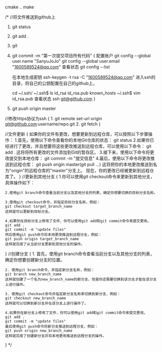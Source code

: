 cmake ..
make


/*
//将文件推送到github上
1. git status
2. git add .
3. git
4. git commit -m "第一次提交项目所有代码"
{
    配置账户
    git config --global user.name "SanyuJoJo"
    git config --global user.email "1600589524@qq.com"
    查看状态
    git config --list
    
    在本地生成密钥
    ssh-keygen -t rsa -C "1600589524@qq.com"
    进入ssh的目录，将自己的公钥配置在自己的github上，
    
    cd ~/.ssh/
    ~/.ssh$ ls
    id_rsa  id_rsa.pub  known_hosts
    ~/.ssh$ vim id_rsa.pub
    查看状态
    ssh git@github.com
}
5. git push origin master

//修改https协议为ssh
{
    1. git remote set-url origin git@github.com:username/repo.git
    2. git fetch
}

//文件更新
{
    如果你的文件有更改，想要更新到远程仓库，可以按照以下步骤操作：
    1.首先，使用以下命令查看你的本地Git仓库的状态：
    git status
    2.如果你已经进行了更改，并且想要将这些更改推送到远程仓库，可以使用以下命令：
    git add .
    这将将所有更改的文件添加到Git的暂存区。
    3.接下来，使用以下命令将更改提交到本地仓库：
    git commit -m "提交信息"
    4.最后，使用以下命令将更改推送到远程仓库：
    git push origin master(git pull ...)
    这将把你的本地更改推送到名为"origin"的远程仓库的"master"分支上。
    现在，你的更改已经被更新到远程仓库了。
}
//更新到其他分支
{
    1.你可以使用git checkout命令来更新到其他分支，具体操作如下：

    2.使用git branch命令查看当前分支以及其他分支的列表，确定你想要切换的目标分支名称。

    3.使用git checkout命令，并指定目标分支名称，例如：
    git checkout target_branch_name
    这样就可以更新到目标分支。

    4.如果你在目标分支上修改了文件，你可以使用git add和git commit命令来提交更改。
    git add .
    git commit -m "update files"
    然后使用git push命令将本地更改推送到远程分支，例如：
    git push origin target_branch_name
    这样就完成了从当前分支更新到其他分支的操作。

}
//创建分支
{
    1. 首先，使用git branch命令查看当前分支以及其他分支的列表，确定你想要创建新分支的位置。

    2. 使用git branch命令，并指定新分支名称，例如：
    git branch new_branch_name
    这样就创建了一个名为new_branch_name的新分支，但是你还需要切换到该分支才能在该分支上进行操作。

    3. 使用git checkout命令并指定新分支名称来切换到新分支，例如：
    git checkout new_branch_name
    这样就可以切换到新分支并在该分支上进行操作了。

    4.如果你在新分支上修改了文件，你可以使用git add和git commit命令来提交更改。
    git add .
    git commit -m "update files"
    最后使用git push命令将新分支推送到远程分支，例如：
    git push origin new_branch_name
    这样就完成了创建新分支并将本地更改推送到远程分支的操作。

}
*/
